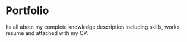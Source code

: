 # Portfolio
Its all about my complete knowledge description including skills, works, resume and attached with my CV. 
